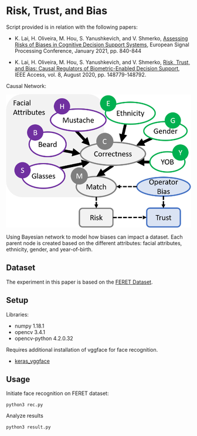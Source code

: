 # Risk, Trust, and Bias

Script provided is in relation with the following papers:

- K. Lai, H. Oliveira, M. Hou, S. Yanushkevich, and V. Shmerko, [Assessing Risks of Biases in Cognitive Decision Support Systems](https://ieeexplore.ieee.org/document/9287384), European Signal Processing Conference, January 2021, pp. 840-844

- K. Lai, H. Oliveira, M. Hou, S. Yanushkevich, and V. Shmerko, [Risk, Trust, and Bias: Causal Regulators of Biometric-Enabled Decision Support](https://ieeexplore.ieee.org/document/9164930), IEEE Access, vol. 8, August 2020, pp. 148779-148792.

Causal Network:

![](bn.png)

Using Bayesian network to model how biases can impact a dataset.  Each parent node is created based on the different attributes: facial attributes, ethnicity, gender, and year-of-birth.
 
## Dataset
The experiment in this paper is based on the [FERET Dataset](https://www.nist.gov/itl/products-and-services/color-feret-database).

## Setup
Libraries:
- numpy 1.18.1
- opencv 3.4.1
- opencv-python 4.2.0.32

Requires additional installation of vggface for face recognition.

- [keras_vggface](https://github.com/rcmalli/keras-vggface/tree/master/keras_vggface)

## Usage
Initiate face recognition on FERET dataset:
```
python3 rec.py
```

Analyze results
```
python3 result.py
```

